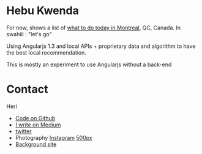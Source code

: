 # Hebu Kwenda

For now, shows a list of [what to do today in Montreal](http://hebukwenda.com), QC, Canada. In swahili : "let's go"

Using Angularjs 1.3 and local APIs + proprietary data and algorithm to have the best local recommendation.

This is mostly an experiment to use Angularjs without a back-end

# Contact

Heri

* [Code on Github](http://github.com/heri)
* [I write on Medium](http://medium.com/@heri)
* [twitter](http://twitter.com/heri)
* Photography [Instagram](https://instagram.com/heri_rakotomalala/) [500px](https://500px.com/heri)
* [Background site](http://madmedia.ca)
